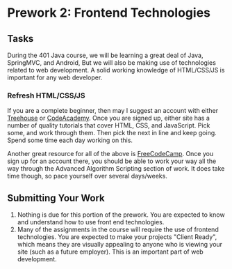 # Prework 2: Frontend Technologies

## Tasks
During the 401 Java course, we will be learning a great deal of Java, SpringMVC, and Android, But we will also be making use of technologies related to web development. A solid working knowledge of HTML/CSS/JS is important for any web developer.

### Refresh HTML/CSS/JS
If you are a complete beginner, then may I suggest an account with either [Treehouse](http://teamtreehouse.com/) or [CodeAcademy](http://codeacademy.com/). Once you are signed up, either site has a number of quality tutorials that cover HTML, CSS, and JavaScript. Pick some, and work through them. Then pick the next in line and keep going. Spend some time each day working on this.

Another great resource for all of the above is [FreeCodeCamp](http://www.freecodecamp.com). Once you sign up for an account there, you should be able to work your way all the way through the Advanced Algorithm Scripting section of work. It does take time though, so pace yourself over several days/weeks.

## Submitting Your Work
1. Nothing is due for this portion of the prework. You are expected to know and understand how to use front end technologies.
2. Many of the assignments in the course will require the use of frontend technologies. You are expected to make your projects "Client Ready", which means they are visually appealing to anyone who is viewing your site (such as a future employer). This is an important part of web development.
